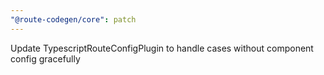 ```yaml
---
"@route-codegen/core": patch
---
```


Update TypescriptRouteConfigPlugin to handle cases without component config gracefully
